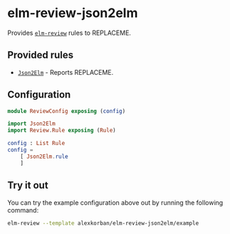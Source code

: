 # elm-review-json2elm

Provides [`elm-review`](https://package.elm-lang.org/packages/jfmengels/elm-review/latest/) rules to REPLACEME.


## Provided rules

- [`Json2Elm`](https://package.elm-lang.org/packages/alexkorban/elm-review-json2elm/1.0.0/Json2Elm) - Reports REPLACEME.


## Configuration

```elm
module ReviewConfig exposing (config)

import Json2Elm
import Review.Rule exposing (Rule)

config : List Rule
config =
    [ Json2Elm.rule
    ]
```


## Try it out

You can try the example configuration above out by running the following command:

```bash
elm-review --template alexkorban/elm-review-json2elm/example
```
